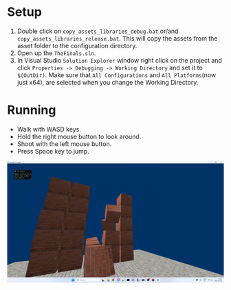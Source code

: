 # Setup
1. Double click on `copy_assets_libraries_debug.bat` or/and `copy_assets_libraries_release.bat`. This will copy the assets from the asset folder to the configuration directory.
2. Open up the `TheFinals.sln`.
3. In Visual Studio `Solution Explorer` window right click on the project and click `Properties -> Debugging -> Working Directory` and set it to `$(OutDir)`. Make sure that `All Configurations` and `All Platforms`(now just x64), are selected when you change the Working Directory.

# Running
 - Walk with WASD keys.
 - Hold the right mouse button to look around.
 - Shoot with the left mouse button.
 - Press Space key to jump.

 ![image](GitImages/FinalsThumb.png)
